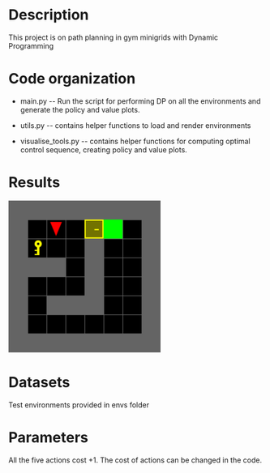 Description
===========
This project is on path planning in gym minigrids with Dynamic Programming

Code organization
=================
* main.py -- Run the script for performing DP on all the environments and generate the policy and value plots.

* utils.py -- contains helper functions to load and render environments 
 
* visualise_tools.py -- contains helper functions for computing optimal control sequence, creating policy and value plots.

Results
=======
<img src="gif/doorkey-8x8-shortcut.gif" width="300">

Datasets
========
Test environments provided in envs folder

Parameters
======
All the five actions cost +1. The cost of actions can be changed in the code.


